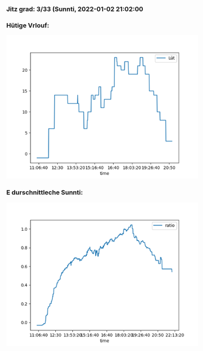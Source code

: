 ### Jitz grad: 3/33 (Sunnti, 2022-01-02 21:02:00

### Hütige Vrlouf:
![Graph](Today.png)

### E durschnittleche Sunnti:
![Graph](Sunnti.png)